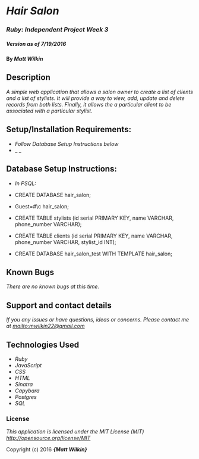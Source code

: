 # _Hair Salon_

### _Ruby: Independent Project Week 3_

##### _Version as of 7/19/2016_

#### By _**Matt Wilkin**_

## Description

_A simple web application that allows a salon owner to create a list of clients and a list of stylists. It will provide a way to view, add, update and delete records from both lists. Finally, it allows the a particular client to be associated with a particular stylist._

## Setup/Installation Requirements:

* _Follow Database Setup Instructions below_
* _ _

## Database Setup Instructions:

* _In PSQL:_

* CREATE DATABASE hair_salon;
* Guest=#\c hair_salon;
* CREATE TABLE stylists (id serial PRIMARY KEY, name VARCHAR, phone_number VARCHAR);
* CREATE TABLE clients (id serial PRIMARY KEY, name VARCHAR, phone_number VARCHAR, stylist_id INT);
* CREATE DATABASE hair_salon_test WITH TEMPLATE hair_salon;



## Known Bugs

_There are no known bugs at this time._

## Support and contact details

_If you any issues or have questions, ideas or concerns.  Please contact me at <mailto:mwilkin22@gmail.com>_

## Technologies Used

* _Ruby_
* _JavaScript_
* _CSS_
* _HTML_
* _Sinatra_
* _Capybara_
* _Postgres_
* _SQL_



### License

*This application is licensed under the MIT License (MIT) <http://opensource.org/license/MIT>*

Copyright (c) 2016 **_{Matt Wilkin}_**
